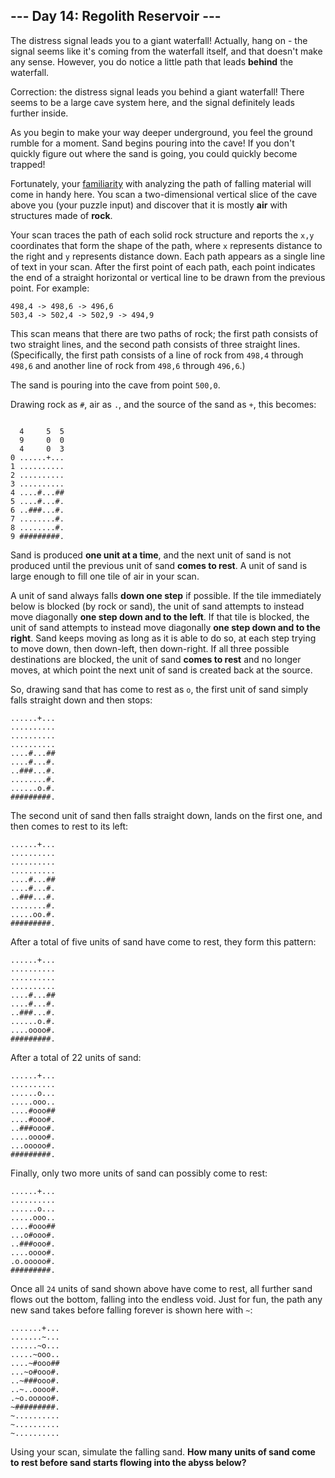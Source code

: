 ## --- Day 14: Regolith Reservoir ---

The distress signal leads you to a giant waterfall! Actually, hang on - the signal seems like it's coming from the waterfall itself, and that doesn't make any sense. However, you do notice a little path that leads __behind__ the waterfall.

Correction: the distress signal leads you behind a giant waterfall! There seems to be a large cave system here, and the signal definitely leads further inside.

As you begin to make your way deeper underground, you feel the ground rumble for a moment. Sand begins pouring into the cave! If you don't quickly figure out where the sand is going, you could quickly become trapped!

Fortunately, your [familiarity](/2018/day/17) with analyzing the path of falling material will come in handy here. You scan a two-dimensional vertical slice of the cave above you (your puzzle input) and discover that it is mostly __air__ with structures made of __rock__.

Your scan traces the path of each solid rock structure and reports the `x,y` coordinates that form the shape of the path, where `x` represents distance to the right and `y` represents distance down. Each path appears as a single line of text in your scan. After the first point of each path, each point indicates the end of a straight horizontal or vertical line to be drawn from the previous point. For example:

```
498,4 -> 498,6 -> 496,6
503,4 -> 502,4 -> 502,9 -> 494,9
```

This scan means that there are two paths of rock; the first path consists of two straight lines, and the second path consists of three straight lines. (Specifically, the first path consists of a line of rock from `498,4` through `498,6` and another line of rock from `498,6` through `496,6`.)

The sand is pouring into the cave from point `500,0`.

Drawing rock as `#`, air as `.`, and the source of the sand as `+`, this becomes:

```

  4     5  5
  9     0  0
  4     0  3
0 ......+...
1 ..........
2 ..........
3 ..........
4 ....#...##
5 ....#...#.
6 ..###...#.
7 ........#.
8 ........#.
9 #########.
```

Sand is produced __one unit at a time__, and the next unit of sand is not produced until the previous unit of sand __comes to rest__. A unit of sand is large enough to fill one tile of air in your scan.

A unit of sand always falls __down one step__ if possible. If the tile immediately below is blocked (by rock or sand), the unit of sand attempts to instead move diagonally __one step down and to the left__. If that tile is blocked, the unit of sand attempts to instead move diagonally __one step down and to the right__. Sand keeps moving as long as it is able to do so, at each step trying to move down, then down-left, then down-right. If all three possible destinations are blocked, the unit of sand __comes to rest__ and no longer moves, at which point the next unit of sand is created back at the source.

So, drawing sand that has come to rest as `o`, the first unit of sand simply falls straight down and then stops:

```
......+...
..........
..........
..........
....#...##
....#...#.
..###...#.
........#.
......o.#.
#########.
```

The second unit of sand then falls straight down, lands on the first one, and then comes to rest to its left:

```
......+...
..........
..........
..........
....#...##
....#...#.
..###...#.
........#.
.....oo.#.
#########.
```

After a total of five units of sand have come to rest, they form this pattern:

```
......+...
..........
..........
..........
....#...##
....#...#.
..###...#.
......o.#.
....oooo#.
#########.
```

After a total of 22 units of sand:

```
......+...
..........
......o...
.....ooo..
....#ooo##
....#ooo#.
..###ooo#.
....oooo#.
...ooooo#.
#########.
```

Finally, only two more units of sand can possibly come to rest:

```
......+...
..........
......o...
.....ooo..
....#ooo##
...o#ooo#.
..###ooo#.
....oooo#.
.o.ooooo#.
#########.
```

Once all `24` units of sand shown above have come to rest, all further sand flows out the bottom, falling into the endless void. Just for fun, the path any new sand takes before falling forever is shown here with `~`:

```
.......+...
.......~...
......~o...
.....~ooo..
....~#ooo##
...~o#ooo#.
..~###ooo#.
..~..oooo#.
.~o.ooooo#.
~#########.
~..........
~..........
~..........
```

Using your scan, simulate the falling sand. __How many units of sand come to rest before sand starts flowing into the abyss below?__

